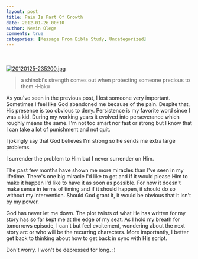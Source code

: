 ```yaml
---
layout: post
title: Pain Is Part Of Growth
date: 2012-01-26 00:10
author: Kevin Olega
comments: true
categories: [Message From Bible Study, Uncategorized]
---
```

<br /><br /><a href="http://minimalchanges.com/blog/wp-content/uploads/2012/01/20120125-235200.jpg"><img src="http://minimalchanges.com/blog/wp-content/uploads/2012/01/20120125-235200.jpg" alt="20120125-235200.jpg" class="alignnone size-full" /></a>


<blockquote>a shinobi's strength comes out when protecting someone precious to them -Haku</blockquote>


As you've seen in the previous post, I lost someone very important. Sometimes I feel like God abandoned me because of the pain. Despite that, His presence is too obvious to deny. Persistence is my favorite word since I was a kid. During my working years it evolved into perseverance which roughly means the same. I'm not too smart nor fast or strong but I know that I can take a lot of punishment and not quit.

I jokingly say that God believes I'm strong so he sends me extra large problems. 

I surrender the problem to Him but I never surrender on Him. 

The past few months have shown me more miracles than I've seen in my lifetime. There's one big miracle I'd like to get and if it would please Him to make it happen I'd like to have it as soon as possible. For now it doesn't make sense in terms of timing and if it should happen, it should do so without my intervention. Should God grant it, it would be obvious that it isn't by my power. 

God has never let me down. The plot twists of what He has written for my story has so far kept me at the edge of my seat. As I hold my breath for tomorrows episode, I can't but feel excitement, wondering about the next story arc or who will be the recurring characters. More importantly, I better get back to thinking about how to get back in sync with His script. 

Don't worry. I won't be depressed for long. :)

